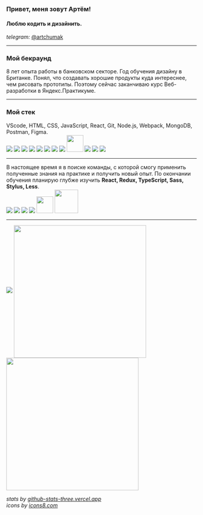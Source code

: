 ### Привет, меня зовут Артём!
#### Люблю кодить и дизайнить.
_telegram:_ [@artchumak](https://t.me/artchumak)

---

### Мой бекраунд
8 лет опыта работы в банковском секторе. Год обучения дизайну в Британке. Понял, что создавать хорошие продукты куда интереснее, чем рисовать прототипы. Поэтому сейчас заканчиваю курс Веб-разработки в Яндекс.Практикуме.

---

### Мой стек
VScode, HTML, CSS, JavaScript, React, Git, Node.js, Webpack, MongoDB, Postman, Figma.  
<img src="https://img.icons8.com/color/36/000000/visual-studio-code-2019.png"/>
<img src="https://img.icons8.com/color/36/000000/html-5--v1.png"/>
<img src="https://img.icons8.com/color/36/000000/css3.png"/>
<img src="https://img.icons8.com/color/36/000000/javascript--v2.png"/>
<img src="https://img.icons8.com/office/32/000000/react.png"/>
<img src="https://img.icons8.com/color/36/000000/git.png"/>
<img src="https://img.icons8.com/color/46/000000/nodejs.png"/>
<img src="https://img.icons8.com/color/36/000000/webpack.png"/>
<img width="44" src="https://camo.githubusercontent.com/343c737112e9fa8817e766cb4806b23bba7f65d6c9e363d57bcb1c24149e4a8e/68747470733a2f2f706e67696d6167652e6e65742f77702d636f6e74656e742f75706c6f6164732f323031382f30352f657870726573732d6a732d706e672d352e706e67"/>
<img src="https://img.icons8.com/color/36/000000/mongodb.png"/>
<img src="https://img.icons8.com/dusk/32/000000/postman-api.png"/>
<img src="https://img.icons8.com/color/32/000000/figma--v1.png"/>

---

В настоящее время я в поиске команды, с которой смогу применить полученные знания на практике и получить новый опыт. По окончании обучения планирую глубже изучить **React, Redux, TypeScript, Sass, Stylus, Less**.  
<img src="https://img.icons8.com/office/32/000000/react.png"/>
<img src="https://img.icons8.com/color/32/000000/redux.png"/>
<img src="https://img.icons8.com/color/36/000000/typescript.png"/>
<img src="https://img.icons8.com/color/36/000000/sass-avatar.png"/>
<img width="44" src="https://cdn.iconscout.com/icon/free/png-512/stylus-2749354-2284744.png"/>
<img  width="62" src="https://s3.amazonaws.com/media-p.slid.es/uploads/451309/images/2235402/icon_less.png"/>

---

<img src="https://www.codewars.com/users/4to.0/badges/small" />

<img align="center" width="350" src="https://github-readme-stats.vercel.app/api/top-langs/?username=artem-chumak&&layout=compact&theme=dracula" />

<img align="center" width="350" src="https://github-readme-stats.vercel.app/api?username=artem-chumak&hide=contribs,issues&theme=dracula" />

_stats by [github-stats-three.vercel.app]_  
_icons by [icons8.com]_

[github-stats-three.vercel.app]: <https://github.com/dylanjamesdev/Github-ReadMe-Stats#:~:text=github-stats-three.vercel.app>  
[icons8.com]: <https://icons8.com/>
